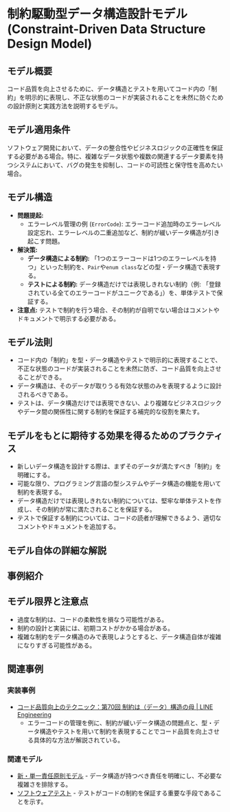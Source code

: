 # 制約駆動型データ構造設計モデル (Constraint-Driven Data Structure Design Model)

## モデル概要
コード品質を向上させるために、データ構造とテストを用いてコード内の「制約」を明示的に表現し、不正な状態のコードが実装されることを未然に防ぐための設計原則と実践方法を説明するモデル。

## モデル適用条件
ソフトウェア開発において、データの整合性やビジネスロジックの正確性を保証する必要がある場合。特に、複雑なデータ状態や複数の関連するデータ要素を持つシステムにおいて、バグの発生を抑制し、コードの可読性と保守性を高めたい場合。

## モデル構造
- **問題提起:**
    - エラーレベル管理の例 (`ErrorCode`): エラーコード追加時のエラーレベル設定忘れ、エラーレベルの二重追加など、制約が緩いデータ構造が引き起こす問題。
- **解決策:**
    - **データ構造による制約:** 「1つのエラーコードは1つのエラーレベルを持つ」といった制約を、`Pair`や`enum class`などの型・データ構造で表現する。
    - **テストによる制約:** データ構造だけでは表現しきれない制約（例: 「登録されている全てのエラーコードがユニークである」）を、単体テストで保証する。
- **注意点:** テストで制約を行う場合、その制約が自明でない場合はコメントやドキュメントで明示する必要がある。

## モデル法則
- コード内の「制約」を型・データ構造やテストで明示的に表現することで、不正な状態のコードが実装されることを未然に防ぎ、コード品質を向上させることができる。
- データ構造は、そのデータが取りうる有効な状態のみを表現するように設計されるべきである。
- テストは、データ構造だけでは表現できない、より複雑なビジネスロジックやデータ間の関係性に関する制約を保証する補完的な役割を果たす。

## モデルをもとに期待する効果を得るためのプラクティス
- 新しいデータ構造を設計する際は、まずそのデータが満たすべき「制約」を明確にする。
- 可能な限り、プログラミング言語の型システムやデータ構造の機能を用いて制約を表現する。
- データ構造だけでは表現しきれない制約については、堅牢な単体テストを作成し、その制約が常に満たされることを保証する。
- テストで保証する制約については、コードの読者が理解できるよう、適切なコメントやドキュメントを追加する。

## モデル自体の詳細な解説

## 事例紹介

## モデル限界と注意点
- 過度な制約は、コードの柔軟性を損なう可能性がある。
- 制約の設計と実装には、初期コストがかかる場合がある。
- 複雑な制約をデータ構造のみで表現しようとすると、データ構造自体が複雑になりすぎる可能性がある。

## 関連事例

### 実装事例
- [コード品質向上のテクニック：第70回 制約は（データ）構造の母 | LINE Engineering](https://techblog.lycorp.co.jp/ja/20250724icq)
  - エラーコードの管理を例に、制約が緩いデータ構造の問題点と、型・データ構造やテストを用いて制約を表現することでコード品質を向上させる具体的な方法が解説されている。

### 関連モデル
- [新・単一責任原則モデル](/knowledge/04_Code/BackendEngineer/新・単一責任原則モデル.md) - データ構造が持つべき責任を明確にし、不必要な複雑さを排除する。
- [ソフトウェアテスト](/knowledge/02_Container/概念/エンジニアリングマネージメント/テクノロジーマネージメント/ソフトウェアテスト.md) - テストがコードの制約を保証する重要な手段であることを示す。
